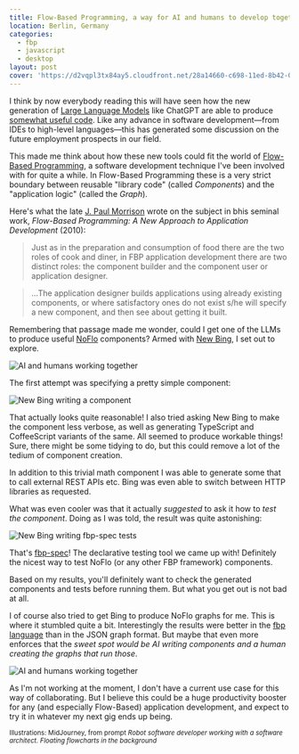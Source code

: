 ```yaml
---
title: Flow-Based Programming, a way for AI and humans to develop together
location: Berlin, Germany
categories:
  - fbp
  - javascript
  - desktop
layout: post
cover: 'https://d2vqpl3tx84ay5.cloudfront.net/28a14660-c698-11ed-8b42-09bd596b6d87Robot%20software.png'
---
```

I think by now everybody reading this will have seen how the new generation of [Large Language Models](https://en.wikipedia.org/wiki/Large_language_model) like ChatGPT are able to produce [somewhat useful code](https://tylerglaiel.substack.com/p/can-gpt-4-actually-write-code). Like any advance in software development&mdash;from IDEs to high-level languages&mdash;this has generated some discussion on the future employment prospects in our field.

This made me think about how these new tools could fit the world of [Flow-Based Programming](https://en.wikipedia.org/wiki/Flow-based_programming), a software development technique I've been involved with for quite a while. In Flow-Based Programming these is a very strict boundary between reusable "library code" (called _Components_) and the "application logic" (called the _Graph_).

Here's what the late [J. Paul Morrison](https://jpaulm.github.io) wrote on the subject in bhis seminal work, _Flow-Based Programming: A New Approach to Application Development_ (2010):

> Just as in the preparation and consumption of food there are the two roles of cook and diner, in FBP application development there are two distinct roles: the component builder and the component user or application designer.

> ...The application designer builds applications using already existing components, or where satisfactory ones do not exist s/he will specify a new component, and then see about getting it built.

Remembering that passage made me wonder, could I get one of the LLMs to produce useful [NoFlo](https://noflojs.org) components? Armed with [New Bing](https://www.bing.com/new), I set out to explore.

![AI and humans working together](https://d2vqpl3tx84ay5.cloudfront.net/800x/b8c302b0-c698-11ed-8b42-09bd596b6d87Robot%20software.png)

The first attempt was specifying a pretty simple component:

![New Bing writing a component](https://d2vqpl3tx84ay5.cloudfront.net/800x/new-bing-noflo-component.png)

That actually looks quite reasonable! I also tried asking New Bing to make the component less verbose, as well as generating TypeScript and CoffeeScript variants of the same. All seemed to produce workable things! Sure, there might be some tidying to do, but this could remove a lot of the tedium of component creation.

In addition to this trivial math component I was able to generate some that to call external REST APIs etc. Bing was even able to switch between HTTP libraries as requested.

What was even cooler was that it actually _suggested_ to ask it how to _test the component_. Doing as I was told, the result was quite astonishing:

![New Bing writing fbp-spec tests](https://d2vqpl3tx84ay5.cloudfront.net/800x/new-bing-fbp-spec.png)

That's [fbp-spec](https://github.com/flowbased/fbp-spec)! The declarative testing tool we came up with! Definitely the nicest way to test NoFlo (or any other FBP framework) components.

Based on my results, you'll definitely want to check the generated components and tests before running them. But what you get out is not bad at all.

I of course also tried to get Bing to produce NoFlo graphs for me. This is where it stumbled quite a bit. Interestingly the results were better in the [fbp language](https://github.com/flowbased/fbp#language-for-flow-based-programming) than in the JSON graph format. But maybe that even more enforces that the _sweet spot would be AI writing components and a human creating the graphs that run those_.

![AI and humans working together](https://d2vqpl3tx84ay5.cloudfront.net/800x/28a14660-c698-11ed-8b42-09bd596b6d87Robot%20software.png)

As I'm not working at the moment, I don't have a current use case for this way of collaborating. But I believe this could be a huge productivity booster for any (and especially Flow-Based) application development, and expect to try it in whatever my next gig ends up being.

<small>Illustrations: MidJourney, from prompt _Robot software developer working with a software architect. Floating flowcharts in the background_</small>
